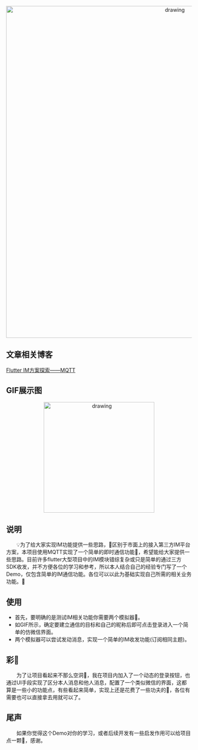 <p align="center">
<img src=https://github.com/tongyangsheng/flutter_im_demo/blob/master/showImage/main_showImage.png alt="drawing" width="900">
</p>

## 文章相关博客
[Flutter IM方案探索——MQTT](https://juejin.im/post/5f2114cc6fb9a07ea55f2d07)

## GIF展示图
<p align="center">
<img src=https://github.com/tongyangsheng/flutter_im_demo/blob/master/showImage/gifshow.gif alt="drawing" width="300">
</p>

## 说明
&emsp;&emsp;💡为了给大家实现IM功能提供一些思路，🚦区别于市面上的接入第三方IM平台方案，本项目使用MQTT实现了一个简单的即时通信功能🤖，希望能给大家提供一些思路。目前许多flutter大型项目中的IM模块错综复杂或只是简单的通过三方SDK收发，并不方便各位的学习和参考，所以本人结合自己的经验专门写了一个Demo，仅包含简单的IM通信功能。各位可以以此为基础实现自己所需的相关业务功能。🤠
## 使用
* 首先，要明确的是测试IM相关功能你需要两个模拟器📱。<br/>
* 如GIF所示，确定要建立通信的目标和自己的昵称后即可点击登录进入一个简单的仿微信界面。<br/>
* 两个模拟器可以尝试发动消息，实现一个简单的IM收发功能(订阅相同主题)。
## 彩🥚
&emsp;&emsp;为了让项目看起来不那么空洞🔧，我在项目内加入了一个动态的登录按钮，也通过UI手段实现了区分本人消息和他人消息，配置了一个类似微信的界面，这都算是一些小的功能点，有些看起来简单，实现上还是花费了一些功夫的🤯，各位有需要也可以直接拿去用就可以了。
## 尾声
&emsp;&emsp;如果你觉得这个Demo对你的学习，或者后续开发有一些启发作用可以给项目点一颗🌟，感谢。
